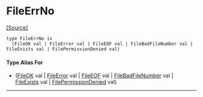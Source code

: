 # FileErrNo
<span class="source-link">[[Source]](src/files/file.md#L40)</span>
```pony
type FileErrNo is
  (FileOK val | FileError val | FileEOF val | FileBadFileNumber val | FileExists val | FilePermissionDenied val)
```

#### Type Alias For

* ([FileOK](files-FileOK.md) val | [FileError](files-FileError.md) val | [FileEOF](files-FileEOF.md) val | [FileBadFileNumber](files-FileBadFileNumber.md) val | [FileExists](files-FileExists.md) val | [FilePermissionDenied](files-FilePermissionDenied.md) val)

---

